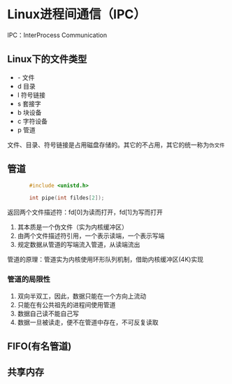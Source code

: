 # Linux进程间通信（IPC）

IPC：InterProcess Communication



## Linux下的文件类型

- \- 文件
- d 目录
- l 符号链接
- s 套接字
- b 块设备
- c 字符设备
- p 管道



文件、目录、符号链接是占用磁盘存储的。其它的不占用，其它的统一称为`伪文件`



## 管道

```c
       #include <unistd.h>

       int pipe(int fildes[2]);
```

返回两个文件描述符：fd[0]为读而打开，fd[1]为写而打开



1. 其本质是一个伪文件（实为内核缓冲区）
2. 由两个文件描述符引用，一个表示读端，一个表示写端
3. 规定数据从管道的写端流入管道，从读端流出

管道的原理：管道实为内核使用环形队列机制，借助内核缓冲区(4K)实现



### 管道的局限性

1. 双向半双工，因此，数据只能在一个方向上流动
2. 只能在有公共祖先的进程间使用管道
3. 数据自己读不能自己写
4. 数据一旦被读走，便不在管道中存在，不可反复读取



## FIFO(有名管道)





## 共享内存



